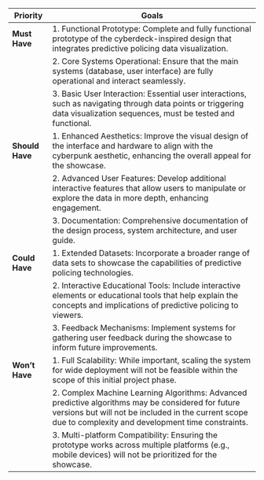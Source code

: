 | Priority | Goals |
|----------|-------|
| **Must Have** | 1. Functional Prototype: Complete and fully functional prototype of the cyberdeck-inspired design that integrates predictive policing data visualization. |
|              | 2. Core Systems Operational: Ensure that the main systems (database, user interface) are fully operational and interact seamlessly. |
|              | 3. Basic User Interaction: Essential user interactions, such as navigating through data points or triggering data visualization sequences, must be tested and functional. |
| **Should Have** | 1. Enhanced Aesthetics: Improve the visual design of the interface and hardware to align with the cyberpunk aesthetic, enhancing the overall appeal for the showcase. |
|                | 2. Advanced User Features: Develop additional interactive features that allow users to manipulate or explore the data in more depth, enhancing engagement. |
|                | 3. Documentation: Comprehensive documentation of the design process, system architecture, and user guide. |
| **Could Have** | 1. Extended Datasets: Incorporate a broader range of data sets to showcase the capabilities of predictive policing technologies. |
|                | 2. Interactive Educational Tools: Include interactive elements or educational tools that help explain the concepts and implications of predictive policing to viewers. |
|                | 3. Feedback Mechanisms: Implement systems for gathering user feedback during the showcase to inform future improvements. |
| **Won’t Have** | 1. Full Scalability: While important, scaling the system for wide deployment will not be feasible within the scope of this initial project phase. |
|                | 2. Complex Machine Learning Algorithms: Advanced predictive algorithms may be considered for future versions but will not be included in the current scope due to complexity and development time constraints. |
|                | 3. Multi-platform Compatibility: Ensuring the prototype works across multiple platforms (e.g., mobile devices) will not be prioritized for the showcase. |
